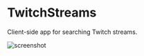 # TwitchStreams
Client-side app for searching Twitch streams.

![](/assets/twitch-streams.png?raw=true "screenshot")

